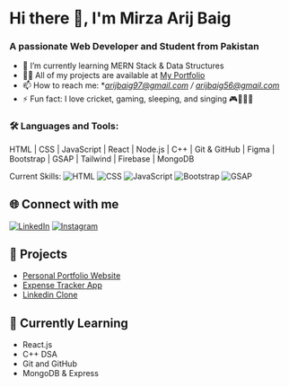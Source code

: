 

# Hi there 👋, I'm Mirza Arij Baig
### A passionate Web Developer and Student from Pakistan

- 🌱 I’m currently learning MERN Stack & Data Structures
- 👨‍💻 All of my projects are available at [My Portfolio](https://arij-portfolio.netlify.app/)
- 📫 How to reach me: **arijbaig97@gmail.com / arijbaig56@gmail.com*
- ⚡ Fun fact: I love cricket, gaming, sleeping, and singing 🎮🎤😴🏏

### 🛠️ Languages and Tools:
HTML | CSS | JavaScript | React | Node.js | C++ | Git & GitHub | Figma | Bootstrap | GSAP | Tailwind | Firebase | MongoDB


Current Skills:
![HTML](https://img.shields.io/badge/HTML5-orange?style=for-the-badge&logo=html5)
![CSS](https://img.shields.io/badge/CSS3-blue?style=for-the-badge&logo=css3)
![JavaScript](https://img.shields.io/badge/JavaScript-yellow?style=for-the-badge&logo=javascript)
![Bootstrap](https://img.shields.io/badge/Bootstrap-563d7c?style=for-the-badge&logo=bootstrap)
![GSAP](https://img.shields.io/badge/GSAP-88CE02?style=for-the-badge&logo=greensock&logoColor=white)


## 🌐 Connect with me
[![LinkedIn](https://img.shields.io/badge/LinkedIn-blue?style=flat-square&logo=linkedin)](https://www.linkedin.com/in/mirza-arij-baig-32839b2b4/)
[![Instagram](https://img.shields.io/badge/Instagram-pink?style=flat-square&logo=instagram)](https://www.instagram.com/arijbaig79/)


## 🚀 Projects
- [Personal Portfolio Website](https://arij-portfolio.netlify.app/)
- [Expense Tracker App](680b319efe888e80dd98d2dd--dazzling-churros-7509c5.netlify.app/)
- [Linkedin Clone](https://680b34b3b2bd129bc6ebc78e--teal-sunshine-512061.netlify.app/)

## 🧠 Currently Learning
- React.js
- C++ DSA
- Git and GitHub
- MongoDB & Express
